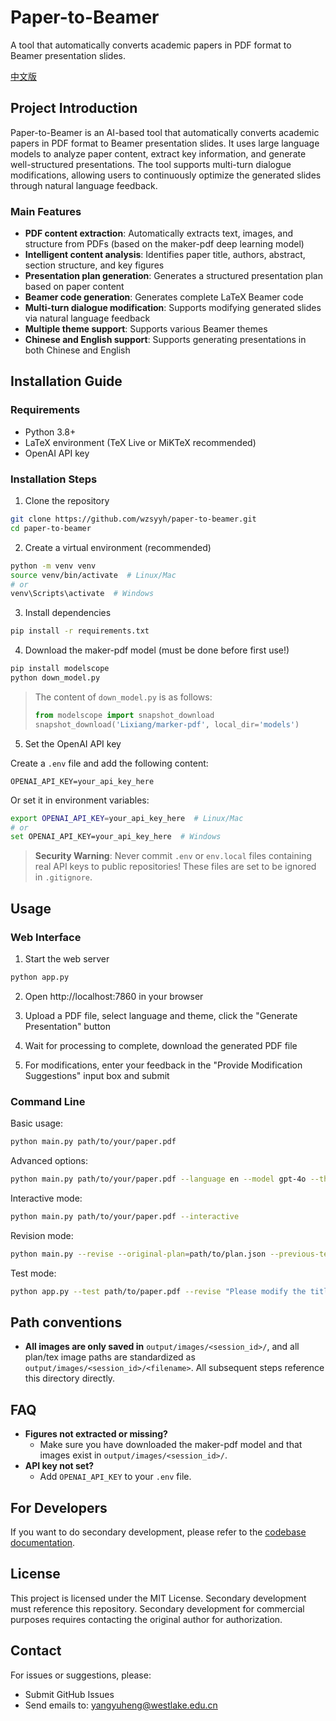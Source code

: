# Paper-to-Beamer

A tool that automatically converts academic papers in PDF format to Beamer presentation slides.

[中文版](../README.md)

## Project Introduction

Paper-to-Beamer is an AI-based tool that automatically converts academic papers in PDF format to Beamer presentation slides. It uses large language models to analyze paper content, extract key information, and generate well-structured presentations. The tool supports multi-turn dialogue modifications, allowing users to continuously optimize the generated slides through natural language feedback.

### Main Features

- **PDF content extraction**: Automatically extracts text, images, and structure from PDFs (based on the maker-pdf deep learning model)
- **Intelligent content analysis**: Identifies paper title, authors, abstract, section structure, and key figures
- **Presentation plan generation**: Generates a structured presentation plan based on paper content
- **Beamer code generation**: Generates complete LaTeX Beamer code
- **Multi-turn dialogue modification**: Supports modifying generated slides via natural language feedback
- **Multiple theme support**: Supports various Beamer themes
- **Chinese and English support**: Supports generating presentations in both Chinese and English

## Installation Guide

### Requirements

- Python 3.8+
- LaTeX environment (TeX Live or MiKTeX recommended)
- OpenAI API key

### Installation Steps

1. Clone the repository

```bash
git clone https://github.com/wzsyyh/paper-to-beamer.git
cd paper-to-beamer
```

2. Create a virtual environment (recommended)

```bash
python -m venv venv
source venv/bin/activate  # Linux/Mac
# or
venv\Scripts\activate  # Windows
```

3. Install dependencies

```bash
pip install -r requirements.txt
```

4. Download the maker-pdf model (must be done before first use!)

```bash
pip install modelscope
python down_model.py
```
> The content of `down_model.py` is as follows:
> ```python
> from modelscope import snapshot_download
> snapshot_download('Lixiang/marker-pdf', local_dir='models')
> ```

5. Set the OpenAI API key

Create a `.env` file and add the following content:

```
OPENAI_API_KEY=your_api_key_here
```

Or set it in environment variables:

```bash
export OPENAI_API_KEY=your_api_key_here  # Linux/Mac
# or
set OPENAI_API_KEY=your_api_key_here  # Windows
```

> **Security Warning**: Never commit `.env` or `env.local` files containing real API keys to public repositories! These files are set to be ignored in `.gitignore`.

## Usage

### Web Interface

1. Start the web server

```bash
python app.py
```

2. Open http://localhost:7860 in your browser

3. Upload a PDF file, select language and theme, click the "Generate Presentation" button

4. Wait for processing to complete, download the generated PDF file

5. For modifications, enter your feedback in the "Provide Modification Suggestions" input box and submit

### Command Line

Basic usage:

```bash
python main.py path/to/your/paper.pdf
```

Advanced options:

```bash
python main.py path/to/your/paper.pdf --language en --model gpt-4o --theme Madrid --output-dir output
```

Interactive mode:

```bash
python main.py path/to/your/paper.pdf --interactive
```

Revision mode:

```bash
python main.py --revise --original-plan=path/to/plan.json --previous-tex=path/to/output.tex --feedback="Your modification suggestions"
```

Test mode:

```bash
python app.py --test path/to/paper.pdf --revise "Please modify the title page to center the title"
```

## Path conventions
- **All images are only saved in** `output/images/<session_id>/`, and all plan/tex image paths are standardized as `output/images/<session_id>/<filename>`. All subsequent steps reference this directory directly.

## FAQ
- **Figures not extracted or missing?**
  - Make sure you have downloaded the maker-pdf model and that images exist in `output/images/<session_id>/`.
- **API key not set?**
  - Add `OPENAI_API_KEY` to your `.env` file.

## For Developers

If you want to do secondary development, please refer to the [codebase documentation](../CODEBASE.md).

## License

This project is licensed under the MIT License. Secondary development must reference this repository. Secondary development for commercial purposes requires contacting the original author for authorization.

## Contact

For issues or suggestions, please:

- Submit GitHub Issues
- Send emails to: yangyuheng@westlake.edu.cn 